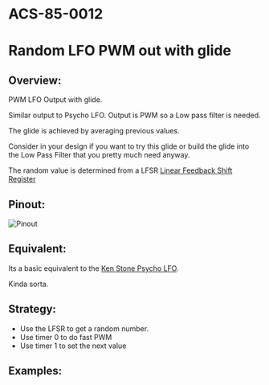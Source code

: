 # ACS-85-0012
Random LFO PWM out with glide
==============

## Overview:
PWM LFO Output with glide.

Similar output to Psycho LFO.
Output is PWM so a Low pass filter is needed.

The glide is achieved by averaging previous values.

Consider in your design if you want to try this glide or build the glide into the Low Pass Filter that you pretty much need anyway.

The random value is determined from a LFSR [Linear Feedback Shift Register](https://github.com/robstave/ArduinoComponentSketches/wiki/LFSR)


## Pinout:
![Pinout](https://github.com/robstave/ArduinoComponentSketches/blob/master/ACS-85%20ATTiny85%20sketches/ACS-85-0012/images/acs-85-0012.png)

## Equivalent:

Its a basic equivalent to the [Ken Stone Psycho LFO](http://www.cgs.synth.net/modules/psycho_lfo.html).

Kinda sorta.

## Strategy:

- Use the LFSR to get a random number.
- Use timer 0 to do fast PWM 
- Use timer 1 to set the next value

## Examples:

 
